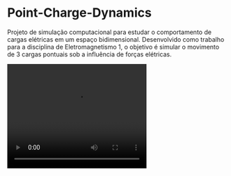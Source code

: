 # Point-Charge-Dynamics
Projeto de simulação computacional para estudar o comportamento de cargas elétricas em um espaço bidimensional. Desenvolvido como trabalho para a disciplina de Eletromagnetismo 1, o objetivo é simular o movimento de 3 cargas pontuais sob a influência de forças elétricas.

<video width="320" height="240" controls>
  <source src="Render.mp4" type="video/mp4">
</video>
